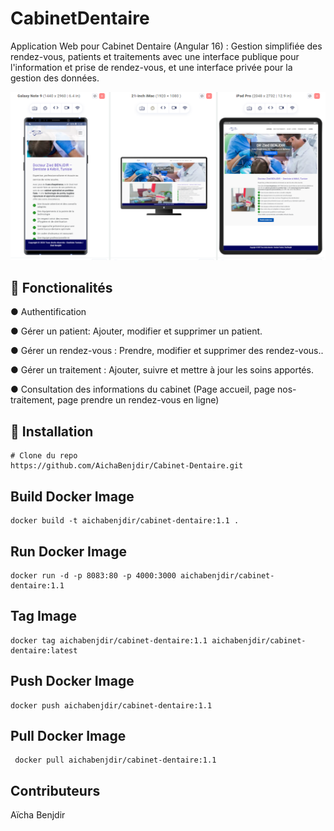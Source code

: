 # CabinetDentaire

Application Web pour Cabinet Dentaire (Angular 16) : Gestion simplifiée des rendez-vous, patients et traitements avec une interface publique pour l'information et prise de rendez-vous, et une interface privée pour la gestion des données. 




![](https://github.com/AichaBenjdir/Cabinet-Dentaire/blob/665727fb8d7f27c29b9eccf8be8f897cccd8b4f5/Cabinet%20dentaire.png)






## 🚀 Fonctionalités

● Authentification 

● Gérer un patient: Ajouter, modifier et supprimer un patient.

● Gérer un rendez-vous : Prendre, modifier et supprimer des rendez-vous..

● Gérer un traitement : Ajouter, suivre et mettre à jour les soins apportés.

● Consultation des informations du cabinet (Page accueil, page nos-traitement, page prendre un rendez-vous en ligne) 



## 📌 Installation


    # Clone du repo
    https://github.com/AichaBenjdir/Cabinet-Dentaire.git

    



## Build Docker Image

    docker build -t aichabenjdir/cabinet-dentaire:1.1 .

## Run Docker Image
  
    docker run -d -p 8083:80 -p 4000:3000 aichabenjdir/cabinet-dentaire:1.1

## Tag Image
     
    docker tag aichabenjdir/cabinet-dentaire:1.1 aichabenjdir/cabinet-dentaire:latest

## Push Docker Image
    
    docker push aichabenjdir/cabinet-dentaire:1.1

## Pull Docker Image
   
     docker pull aichabenjdir/cabinet-dentaire:1.1
   
## Contributeurs
  Aïcha Benjdir 

